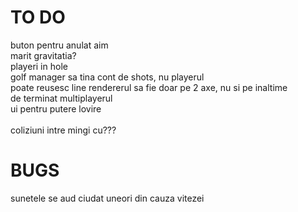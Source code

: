 # TO DO

buton pentru anulat aim<br>
marit gravitatia?<br>
playeri in hole<br>
golf manager sa tina cont de shots, nu playerul<br>
poate reusesc line rendererul sa fie doar pe 2 axe, nu si pe inaltime <br>
de terminat multiplayerul<br>
ui pentru putere lovire <br>
<br>
coliziuni intre mingi cu???<br>

# BUGS

sunetele se aud ciudat uneori din cauza vitezei<br>
